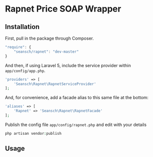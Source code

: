 # Rapnet Price SOAP Wrapper

## Installation

First, pull in the package through Composer.

```js
"require": {
    "seansch/rapnet": "dev-master"
}

```

And then, if using Laravel 5, include the service provider within `app/config/app.php`.

```php
'providers' => [
    'Seansch\Rapnet\RapnetServiceProvider'
];

```

And, for convenience, add a facade alias to this same file at the bottom:

```php
'aliases' => [
    'Rapnet' => 'Seansch\Rapnet\RapnetFacade'
];

```

Publish the config file `app/config/rapnet.php` and edit with your details
```php
php artisan vendor:publish

```

## Usage


```php


```